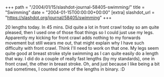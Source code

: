 +++
path = "/2004/01/15/slashdot-journal-58405-swimming/"
title = "Swimming"
date = "2004-01-15T00:00:00+00:00"
[extra]
slashdot_url = "https://slashdot.org/journal/58405/swimming"
+++

<p>20 lengths today. In 45 mins. Did quite a lot in front crawl today so am quite pleased, then I used one of those float things so I could just use my legs. Apparently my kicking for front crawl adds nothing to my forwards movement but still wears me out, that might explain why I have such difficulty with front crawl. Think I'll need to work on that one. My legs seem quite good at breast stroke style swimming as I can quite easily do a length that way. I did do a couple of really fast lengths (by my standards), one in front crawl, the other in breast stroke. Oh, and just because I like being a bit sad sometimes, I counted some of the lengths in binary.<nobr> </nobr>:D</p>

